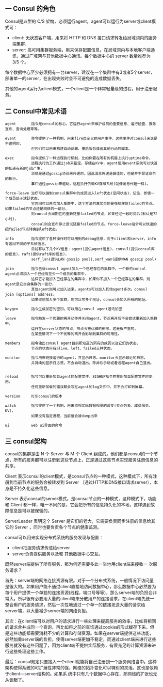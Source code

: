 ## 一 Consul 的角色

Consul是典型的 C/S 架构，必须运行agent，agent可以运行为server或client模式可：
- client: 无状态客户端，用来将 HTTP 和 DNS 接口请求转发给局域网内的服务端集群.
- server: 高可用集群服务端，用来保存配置信息，在局域网内与本地客户端通讯，通过广域网与其他数据中心通讯。每个数据中心的 server 数量推荐为 3/5 个。

每个数据中心至少必须拥有一台server，建议在一个集群中有3或者5个server，部署单一的server，在出现失败时会不可避免的造成数据丢失。  

其他的agent运行为client模式，一个client是一个非常轻量级的进程，用于注册服务。


## 二 Consul中常见术语

```
agent		指令是consul的核心，它运行agent来维护成员的重要信息、运行检查、服务宣布、查询处理等等。

event		命令提供了一种机制，用来fire自定义的用户事件，这些事件对consul来说是不透明的，
			但它们可以用来构建自动部署、重启服务或者其他行动的脚本。

exec		指令提供了一种远程执行机制，比如你要在所有的机器上执行uptime命令，
			远程执行的工作通过job来指定，存储在KV中，agent使用event系统可以快速的知道有新的job产生，
			消息是通过gossip协议来传递的，因此消息传递是最佳的，但是并不保证命令的执行。
			事件通过gossip来驱动，远程执行依赖KV存储系统(就像消息代理一样)。

force-leave	治疗可以强制consul集群中的成员进入left状态(空闲状态)，记住，即使一个成员处于活跃状态，
			它仍旧可以再次加入集群中，这个方法的真实目的是强制移除failed的节点。如果failed的节点还是网络的一部分，
			则consul会周期性的重新链接failed的节点，如果经过一段时间后(默认是72小时)，
			consul则会宣布停止尝试链接failed的节点。force-leave指令可以快速的把failed节点转换到left状态。

info		指令提供了各种操作时可以用到的debug信息，对于client和server，info有返回不同的子系统信息，
			目前有以下几个KV信息：agent(提供agent信息)，consul(提供consul库的信息)，raft(提供raft库的信息)，
			serf_lan(提供LAN gossip pool),serf_wan(提供WAN gossip pool)

join		指令告诉consul agent加入一个已经存在的集群中，一个新的consul agent必须加入一个已经有至少一个成员的集群中，
			这样它才能加入已经存在的集群中，如果你不加入一个已经存在的集群，则agent是它自身集群的一部分，
			其他agent则可以加入进来。agents可以加入其他agent多次。consul join [options] address。
			如果你想加入多个集群，则可以写多个地址，consul会加入所有的地址。

keygen		指令生成加密的密钥，可以用在consul agent通讯加密

leave		指令触发一个优雅的离开动作并关闭agent，节点离开后不会尝试重新加入集群中。
			运行在server状态的节点，节点会被优雅的删除，这是很严重的，
			在某些情况下一个不优雅的离开会影响到集群的可用性。

members		指令输出consul agent目前所知道的所有的成员以及它们的状态，
			节点的状态只有alive、left、failed三种状态。

monitor		指令用来链接运行的agent，并显示日志。monitor会显示最近的日志，
			并持续的显示日志流，不会自动退出，除非你手动或者远程agent自己退出。
	

reload		指令可以重新加载agent的配置文件。SIGHUP指令在重新加载配置文件时使用，
			任何重新加载的错误都会写在agent的log文件中，并不会打印到屏幕。

version		打印consul的版本

watch		指令提供了一个机制，用来监视实际数据视图的改变(节点列表、成员服务、KV)，
			如果没有指定进程，当前值会被dump出来

ui 			web ui界面的命令
```

## 三 consul架构 

consul的集群是由 N 个 Server 与 M 个 Client 组成的。他们都是consul的一个节点，所有的服务都可以注册到这些节点上，正是通过这些节点实现服务注册信息的共享。  

Client 表示consul的client模式，是consul节点的一种模式，这种模式下，所有注册到当前节点的服务会被转发到 Server （通过HTTP和DNS接口请求server），本身是不持久化这些信息。     

Server 表示consul的server模式，是consul节点的一种模式，这种模式下，功能和 Client 都一样，唯一不同的是，它会把所有的信息持久化的本地，这样遇到故障信息是可以被保留的。  

ServerLeader 表明这个 Server 是它们的老大，它需要负责同步注册的信息给其它的 Server ，同时也要负责各个节点的健康监测。  

consul可以用来实现分布式系统的服务发现与配置：
- client把服务请求传递给server
- server负责提供服务以及和 其他数据中心交互。

既然server端提供了所有服务，那为何还需要多此一举地用client端来接收一 次服务请求？  

首先：server端的网络连接资源有限。对于一个分布式系统，一般情况下访问量是很大的。如果用户能不通过client直接地访问数据中心，那么数据中心必然要为每个用户提供一个单独的连接资源(线程，端口号等等)，那么server端的负担会非常大。所以很有必要用大量的client端来分散用户的连接请求，在client端先统一整合用户的服务请求，然后一次性地通过一个单一的链接发送大量的请求给 server端，以大量减少server端的网络负担。   

其次：在client端可以对用户的请求进行一些处理来提高服务的效率，比如将相同的请求合并成同一个查询，再比如将之前的查询通过cookie的形式缓存下来。但是这些功能都需要消耗不少的计算和存储资源。如果在server端提供这些功能，必然加重server端的负担，使得server端更加不稳定。而通过client端来进行这些服务就没有这些问题了，因为client端不提供实际服务，有很充足的计算资源来进行这些处理这些工作。   

最后：consul规定只要接入一个client就能将自己注册到一个服务网络当中。这种架构使得系统的可扩展性非常的强，网络的拓扑变化可以特别的灵活。这也是依赖于client—server结构的。如果系 统中只有几个数据中心存在，那网络的扩张也无从谈起了。  